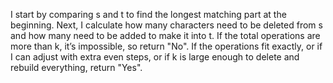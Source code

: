 I start by comparing s and t to find the longest matching part at the beginning.
Next, I calculate how many characters need to be deleted from s and how many need to be added to make it into t.
If the total operations are more than k, it’s impossible, so return "No".
If the operations fit exactly, or if I can adjust with extra even steps, or if k is large enough to delete and rebuild everything, return "Yes".